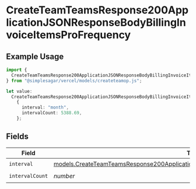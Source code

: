 # CreateTeamTeamsResponse200ApplicationJSONResponseBodyBillingInvoiceItemsProFrequency

## Example Usage

```typescript
import {
  CreateTeamTeamsResponse200ApplicationJSONResponseBodyBillingInvoiceItemsProFrequency,
} from "@simplesagar/vercel/models/createteamop.js";

let value:
  CreateTeamTeamsResponse200ApplicationJSONResponseBodyBillingInvoiceItemsProFrequency =
    {
      interval: "month",
      intervalCount: 5388.69,
    };
```

## Fields

| Field                                                                                                                                                                                          | Type                                                                                                                                                                                           | Required                                                                                                                                                                                       | Description                                                                                                                                                                                    |
| ---------------------------------------------------------------------------------------------------------------------------------------------------------------------------------------------- | ---------------------------------------------------------------------------------------------------------------------------------------------------------------------------------------------- | ---------------------------------------------------------------------------------------------------------------------------------------------------------------------------------------------- | ---------------------------------------------------------------------------------------------------------------------------------------------------------------------------------------------- |
| `interval`                                                                                                                                                                                     | [models.CreateTeamTeamsResponse200ApplicationJSONResponseBodyBillingInvoiceItemsProInterval](../models/createteamteamsresponse200applicationjsonresponsebodybillinginvoiceitemsprointerval.md) | :heavy_check_mark:                                                                                                                                                                             | N/A                                                                                                                                                                                            |
| `intervalCount`                                                                                                                                                                                | *number*                                                                                                                                                                                       | :heavy_check_mark:                                                                                                                                                                             | N/A                                                                                                                                                                                            |